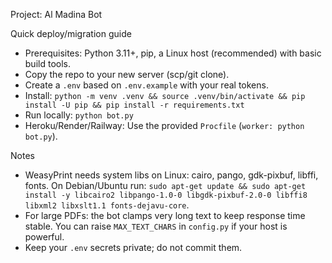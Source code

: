 Project: Al Madina Bot

Quick deploy/migration guide

- Prerequisites: Python 3.11+, pip, a Linux host (recommended) with basic build tools.
- Copy the repo to your new server (scp/git clone).
- Create a `.env` based on `.env.example` with your real tokens.
- Install: `python -m venv .venv && source .venv/bin/activate && pip install -U pip && pip install -r requirements.txt`
- Run locally: `python bot.py`
- Heroku/Render/Railway: Use the provided `Procfile` (`worker: python bot.py`).

Notes

- WeasyPrint needs system libs on Linux: cairo, pango, gdk-pixbuf, libffi, fonts. On Debian/Ubuntu run:
  `sudo apt-get update && sudo apt-get install -y libcairo2 libpango-1.0-0 libgdk-pixbuf-2.0-0 libffi8 libxml2 libxslt1.1 fonts-dejavu-core`.
- For large PDFs: the bot clamps very long text to keep response time stable. You can raise `MAX_TEXT_CHARS` in `config.py` if your host is powerful.
- Keep your `.env` secrets private; do not commit them.

